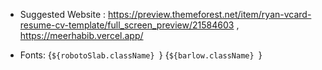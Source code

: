 
* Suggested Website : 
 https://preview.themeforest.net/item/ryan-vcard-resume-cv-template/full_screen_preview/21584603 ,
 https://meerhabib.vercel.app/


* Fonts: 
{` ${robotoSlab.className}  `}
{` ${barlow.className}  `}











